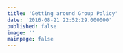 ```yaml
---
title: 'Getting around Group Policy'
date: '2016-08-21 22:52:29.000000'
published: false
image: ''
mainpage: false
---
```

